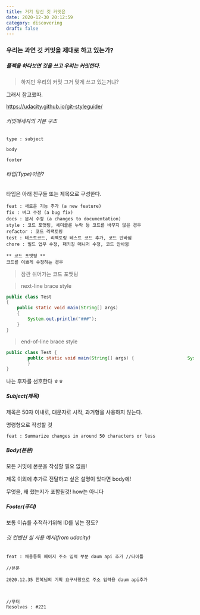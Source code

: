 ```yaml
---
title: 거기 당신 깃 커밋은
date: 2020-12-30 20:12:59
category: discovering
draft: false
---
```


### 우리는 과연 깃 커밋을 제대로 하고 있는가?

##### 플젝을 하다보면 깃을 쓰고 우리는 커밋한다.

> 하지만 우리의 커밋 그거 맞게 쓰고 있는거냐?

그래서 참고했따.

https://udacity.github.io/git-styleguide/

###### 커밋메세지의 기본 구조

```
type : subject

body

footer
```

###### 타입(Type)이란?

타입은 아래 친구들 또는 제목으로 구성한다.

```
feat : 새로운 기능 추가 (a new feature)
fix : 버그 수정 (a bug fix)
docs : 문서 수정 (a changes to documentation)
style : 코드 포맷팅, 세미콜론 누락 등 코드를 바꾸지 않은 경우
refactor : 코드 리팩토링
test : 테스트코드, 리펙토링 테스트 코드 추가, 코드 안바뀜
chore : 빌드 업무 수정, 패키징 매니저 수정, 코드 안바뀜

** 코드 포맷팅 **
코드를 이쁘게 수정하는 경우
```

> 잠깐 쉬어가는 코드 포맷팅

> next-line brace style

```java
public class Test
{
	public static void main(String[] args)
	{
		System.out.println("###");
	}
}
```

> end-of-line brace style

```java
public class Test {
		public static void main(String[] args) { 					System.out.println("###");
		}
}
```

나는 후자를 선호한다 ㅎㅎ

##### Subject(제목)

제목은 50자 이내로, 대문자로 시작, 과거형을 사용하지 않는다.

명령형으로 작성할 것

```
feat : Summarize changes in around 50 characters or less
```

##### Body(본문)

모든 커밋에 본문을 작성할 필요 없음!

제목 이외에 추가로 전달하고 싶은 설명이 있다면 body에!

무엇을, 왜 했는지가 포함될것! how는 아니다

##### Footer(푸터)

보통 이슈를 추적하기위해 ID를 넣는 정도?

###### 깃 컨벤션 실 사용 예시(from udacity)

```
feat : 채용등록 페이지 주소 입력 부분 daum api 추가 //타이틀

//본문

2020.12.35 찬복님의 기획 요구사항으로 주소 입력용 daum api추가



//푸터
Resolves : #221

```
